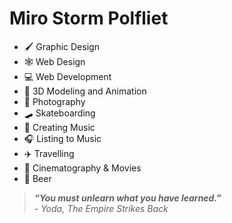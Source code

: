 <h1>Miro Storm Polfliet</h1>
<ul>
  <li>🖌️ Graphic Design</li>
  <li>🕸️ Web Design</li>
  <li>💻 Web Development</li>
  <li>👯 3D Modeling and Animation</li>
  <li>📸 Photography </li>
  <li>🛹 Skateboarding</li>
  <li>🎵 Creating Music</li>
  <li>🎧 Listing to Music</li>
  <li>✈️ Travelling</li>
  <li>🎥 Cinematography & Movies </li>
  <li>🍺 Beer</li>
</ul>

<blockquote>
  <i>
    <b>“You must unlearn what you have learned.”</b><br/>
      - Yoda, The Empire Strikes Back
  </i>
</blockquote>
